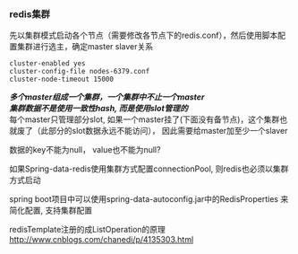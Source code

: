 
###  redis集群  

先以集群模式启动各个节点（需要修改各节点下的redis.conf），然后使用脚本配置集群进行选主，确定master slaver关系
```
cluster-enabled yes
cluster-config-file nodes-6379.conf
cluster-node-timeout 15000
```
***多个master组成一个集群，一个集群中不止一个master  
集群数据不是使用一致性hash, 而是使用slot管理的***  
每个master只管理部分slot, 如果一个master挂了(下面没有备节点)，这个集群也就废了（此部分的slot数据永远不能访问）， 因此需要给master加至少一个slaver


数据的key不能为null， value也不能为null?   


如果Spring-data-redis使用集群方式配置connectionPool, 则redis也必须以集群方式启动  


spring boot项目中可以使用spring-data-autoconfig.jar中的RedisProperties 来简化配置, 支持集群配置

redisTemplate注册的成ListOperation的原理 http://www.cnblogs.com/chanedi/p/4135303.html  

